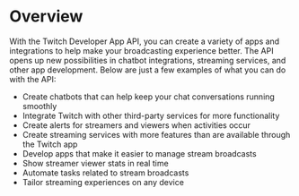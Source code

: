 # Overview

With the Twitch Developer App API, you can create a variety of apps and
integrations to help make your broadcasting experience better. The API opens up
new possibilities in chatbot integrations, streaming services, and other app
development. Below are just a few examples of what you can do with the API:

- Create chatbots that can help keep your chat conversations running smoothly
- Integrate Twitch with other third-party services for more functionality
- Create alerts for streamers and viewers when activities occur
- Create streaming services with more features than are available through the
  Twitch app
- Develop apps that make it easier to manage stream broadcasts
- Show streamer viewer stats in real time
- Automate tasks related to stream broadcasts
- Tailor streaming experiences on any device
